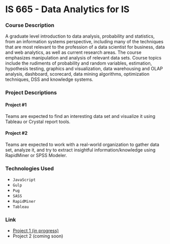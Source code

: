 # IS 665 - Data Analytics for IS

### Course Description
A graduate level introduction to data analysis, probability and statistics, from an information systems perspective, including many of the techniques that are most relevant to the profession of a data scientist for business, data and web analytics, as well as current research areas. The course emphasizes manipulation and analysis of relevant data sets. Course topics include the rudiments of probability and random variables, estimation, hypothesis testing, graphics and visualization, data warehousing and OLAP analysis, dashboard, scorecard, data mining algorithms, optimization techniques, DSS and knowledge systems.

### Project Descriptions

#### Project #1
Teams are expected to find an interesting data set and visualize it using Tableau or Crystal report tools.

#### Project #2
Teams are expected to work with a real-world organization to gather data set, analyze it, and try to extract insightful information/knowledge using RapidMiner or SPSS Modeler.

### Technologies Used
* `JavaScript`
* `Gulp`
* `Pug`
* `SASS`
* `RapidMiner`
* `Tableau`

### Link
* [Project 1 (in progress)](https://goto1.github.io/is665/)
* Project 2 (coming soon)
